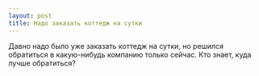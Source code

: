 ```yaml
---
layout: post 
title: Надо заказать коттедж на сутки 
--- 
```

Давно надо было уже заказать коттедж на сутки, но решился обратиться в какую-нибудь компанию только сейчас. Кто знает, куда лучше обратиться?